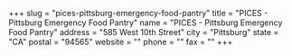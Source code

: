 +++
slug = "pices-pittsburg-emergency-food-pantry"
title = "PICES - Pittsburg Emergency Food Pantry"
name = "PICES - Pittsburg Emergency Food Pantry"
address = "585 West 10th Street"
city = "Pittsburg"
state = "CA"
postal = "94565"
website = ""
phone = ""
fax = ""
+++
